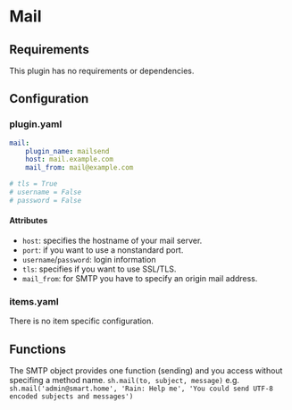 # Mail

## Requirements

This plugin has no requirements or dependencies.

## Configuration

### plugin.yaml

```yaml
mail:
    plugin_name: mailsend
    host: mail.example.com
    mail_from: mail@example.com

# tls = True
# username = False
# password = False

```

#### Attributes
  * `host`: specifies the hostname of your mail server.
  * `port`: if you want to use a nonstandard port.
  * `username`/`password`: login information
  * `tls`: specifies if you want to use SSL/TLS.
  * `mail_from`: for SMTP you have to specify an origin mail address.

### items.yaml

There is no item specific configuration.


## Functions

The SMTP object provides one function (sending) and you access without specifing a method name.
`sh.mail(to, subject, message)` e.g. `sh.mail('admin@smart.home', 'Rain: Help me', 'You could send UTF-8 encoded subjects and messages')`
